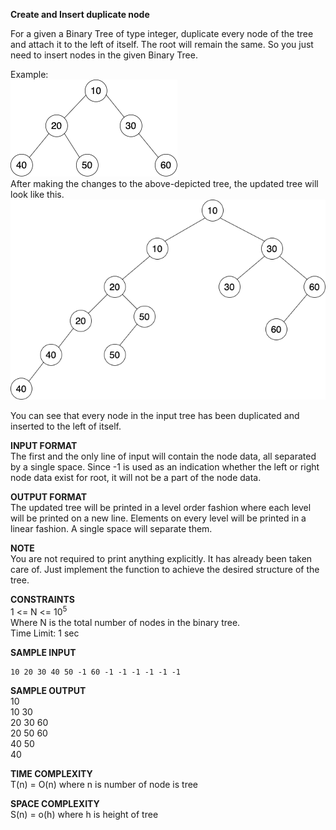 **Create and Insert duplicate node**

For a given a Binary Tree of type integer, duplicate every node of the tree and attach it to the left of itself.
The root will remain the same. So you just need to insert nodes in the given Binary Tree.

Example:\
![Binary search tree](/assets/images/binary_search_tree.png)\
After making the changes to the above-depicted tree, the updated tree will look like this.\
![Binary search tree duplicates](/assets/images/binary_search_tree_duplicates.png)

You can see that every node in the input tree has been duplicated and inserted to the left of itself.

**INPUT FORMAT**\
The first and the only line of input will contain the node data, all separated by a single space. Since -1 is used as an indication whether the left or right node data exist for root, it will not be a part of the node data.

**OUTPUT FORMAT**\
The updated tree will be printed in a level order fashion where each level will be printed on a new line. 
Elements on every level will be printed in a linear fashion. A single space will separate them.

**NOTE**\
You are not required to print anything explicitly. It has already been taken care of. Just implement the function to achieve the desired structure of the tree.

**CONSTRAINTS**\
1 <= N <= 10<sup>5</sup>\
Where N is the total number of nodes in the binary tree.\
Time Limit: 1 sec

**SAMPLE INPUT**
```
10 20 30 40 50 -1 60 -1 -1 -1 -1 -1 -1
```

**SAMPLE OUTPUT**\
10\
10 30\
20 30 60\
20 50 60\
40 50\
40

**TIME COMPLEXITY**\
T(n) = O(n) where n is number of node is tree

**SPACE COMPLEXITY**\
S(n) = o(h) where h is height of tree